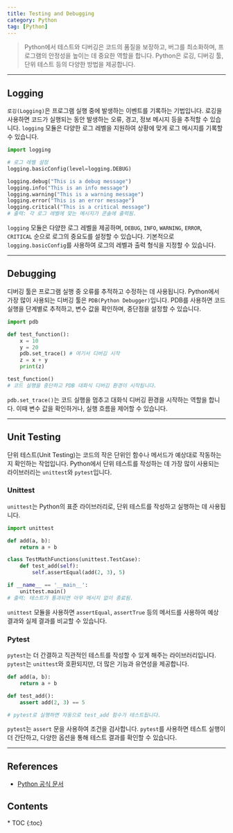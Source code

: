 ```yaml
---
title: Testing and Debugging
category: Python
tag: [Python]
---
```


> Python에서 테스트와 디버깅은 코드의 품질을 보장하고, 버그를 최소화하며, 프로그램의 안정성을 높이는 데 중요한 역할을 합니다. Python은 로깅, 디버깅 툴, 단위 테스트 등의 다양한 방법을 제공합니다. 

---

## Logging
`로깅(Logging)`은 프로그램 실행 중에 발생하는 이벤트를 기록하는 기법입니다. 로깅을 사용하면 코드가 실행되는 동안 발생하는 오류, 경고, 정보 메시지 등을 추적할 수 있습니다. `logging` 모듈은 다양한 로그 레벨을 지원하여 상황에 맞게 로그 메시지를 기록할 수 있습니다.

```python
import logging

# 로그 레벨 설정
logging.basicConfig(level=logging.DEBUG)

logging.debug("This is a debug message")
logging.info("This is an info message")
logging.warning("This is a warning message")
logging.error("This is an error message")
logging.critical("This is a critical message")
# 출력: 각 로그 레벨에 맞는 메시지가 콘솔에 출력됨.
```
`logging` 모듈은 다양한 로그 레벨을 제공하며, `DEBUG`, `INFO`, `WARNING`, `ERROR`, `CRITICAL` 순으로 로그의 중요도를 설정할 수 있습니다. 기본적으로 `logging.basicConfig`를 사용하여 로그의 레벨과 출력 형식을 지정할 수 있습니다.

---

## Debugging
디버깅 툴은 프로그램 실행 중 오류를 추적하고 수정하는 데 사용됩니다. Python에서 가장 많이 사용되는 디버깅 툴은 `PDB(Python Debugger)`입니다. PDB를 사용하면 코드 실행을 단계별로 추적하고, 변수 값을 확인하며, 중단점을 설정할 수 있습니다.

```python
import pdb

def test_function():
    x = 10
    y = 20
    pdb.set_trace() # 여기서 디버깅 시작
    z = x + y
    print(z)

test_function()
# 코드 실행을 중단하고 PDB 대화식 디버깅 환경이 시작됩니다.
```
`pdb.set_trace()`는 코드 실행을 멈추고 대화식 디버깅 환경을 시작하는 역할을 합니다. 이때 변수 값을 확인하거나, 실행 흐름을 제어할 수 있습니다.

---

## Unit Testing 
단위 테스트(Unit Testing)는 코드의 작은 단위인 함수나 메서드가 예상대로 작동하는지 확인하는 작업입니다. Python에서 단위 테스트를 작성하는 데 가장 많이 사용되는 라이브러리는 `unittest`와 `pytest`입니다.

### Unittest
`unittest`는 Python의 표준 라이브러리로, 단위 테스트를 작성하고 실행하는 데 사용됩니다.

```python
import unittest

def add(a, b):
    return a + b

class TestMathFunctions(unittest.TestCase):
    def test_add(self):
        self.assertEqual(add(2, 3), 5)

if __name__ == '__main__':
    unittest.main()
# 출력: 테스트가 통과되면 아무 메시지 없이 종료됨.
```
`unittest` 모듈을 사용하면 `assertEqual`, `assertTrue` 등의 메서드를 사용하여 예상 결과와 실제 결과를 비교할 수 있습니다.

### Pytest
`pytest`는 더 간결하고 직관적인 테스트를 작성할 수 있게 해주는 라이브러리입니다. `pytest`는 `unittest`와 호환되지만, 더 많은 기능과 유연성을 제공합니다.

```python
def add(a, b):
    return a + b

def test_add():
    assert add(2, 3) == 5

# pytest로 실행하면 자동으로 test_add 함수가 테스트됩니다.
```
`pytest`는 `assert` 문을 사용하여 조건을 검사합니다. `pytest`를 사용하면 테스트 실행이 더 간단하고, 다양한 옵션을 통해 테스트 결과를 확인할 수 있습니다.

---

## References
- [Python 공식 문서](https://docs.python.org/3/)

<nav class="post-toc" markdown="1">
  <h2>Contents</h2>
* TOC
{:toc}
</nav>
